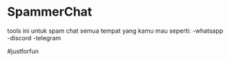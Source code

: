 # SpammerChat

tools ini untuk spam chat semua tempat yang kamu mau seperti:
-whatsapp
-discord
-telegram

#justforfun
